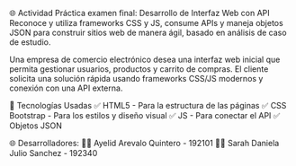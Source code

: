 🌐 Actividad Práctica examen final: Desarrollo de Interfaz Web con API
Reconoce y utiliza frameworks CSS y JS, consume APIs y maneja objetos JSON para construir sitios web de manera ágil, basado en análisis de caso de estudio.

Una empresa de comercio electrónico desea una interfaz web inicial que permita gestionar usuarios, productos y carrito de compras. El cliente solicita una solución rápida usando frameworks CSS/JS modernos y conexión con una API externa.

🎨 Tecnologías Usadas
✅ HTML5 - Para la estructura de las páginas
✅ CSS Bootstrap - Para los estilos y diseño visual
✅ JS - Para conectar el API
✅ Objetos JSON


🌐 Desarrolladores:
👨‍💻 Ayelid Arevalo Quintero - 192101
👨‍💻 Sarah Daniela Julio Sanchez - 192340
